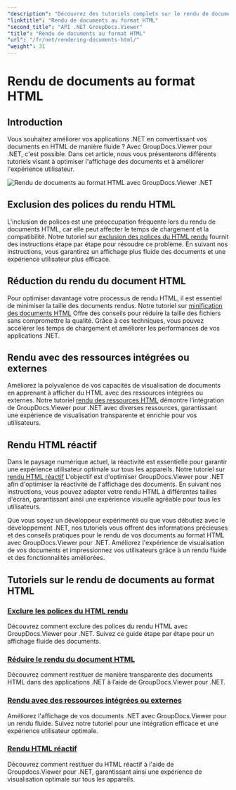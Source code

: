 ```yaml
---
"description": "Découvrez des tutoriels complets sur le rendu de documents au format HTML avec GroupDocs.Viewer pour .NET. Apprenez des techniques d'affichage de documents et une expérience utilisateur optimisée."
"linktitle": "Rendu de documents au format HTML"
"second_title": "API .NET GroupDocs.Viewer"
"title": "Rendu de documents au format HTML"
"url": "/fr/net/rendering-documents-html/"
"weight": 31
---
```


# Rendu de documents au format HTML


## Introduction

Vous souhaitez améliorer vos applications .NET en convertissant vos documents en HTML de manière fluide ? Avec GroupDocs.Viewer pour .NET, c'est possible. Dans cet article, nous vous présenterons différents tutoriels visant à optimiser l'affichage des documents et à améliorer l'expérience utilisateur.

![Rendu de documents au format HTML avec GroupDocs.Viewer .NET](/viewer/rendering-documents-html/image.png)

## Exclusion des polices du rendu HTML
L'inclusion de polices est une préoccupation fréquente lors du rendu de documents HTML, car elle peut affecter le temps de chargement et la compatibilité. Notre tutoriel sur [exclusion des polices du HTML rendu](./exclude-fonts-html/) fournit des instructions étape par étape pour résoudre ce problème. En suivant nos instructions, vous garantirez un affichage plus fluide des documents et une expérience utilisateur plus efficace. 

## Réduction du rendu du document HTML
Pour optimiser davantage votre processus de rendu HTML, il est essentiel de minimiser la taille des documents rendus. Notre tutoriel sur [minification des documents HTML](./minify-html/) Offre des conseils pour réduire la taille des fichiers sans compromettre la qualité. Grâce à ces techniques, vous pouvez accélérer les temps de chargement et améliorer les performances de vos applications .NET.

## Rendu avec des ressources intégrées ou externes
Améliorez la polyvalence de vos capacités de visualisation de documents en apprenant à afficher du HTML avec des ressources intégrées ou externes. Notre tutoriel [rendu des ressources HTML](./render-html-resources/) démontre l'intégration de GroupDocs.Viewer pour .NET avec diverses ressources, garantissant une expérience de visualisation transparente et enrichie pour vos utilisateurs.

## Rendu HTML réactif
Dans le paysage numérique actuel, la réactivité est essentielle pour garantir une expérience utilisateur optimale sur tous les appareils. Notre tutoriel sur [rendu HTML réactif](./render-responsive-html/) L'objectif est d'optimiser GroupDocs.Viewer pour .NET afin d'optimiser la réactivité de l'affichage des documents. En suivant nos instructions, vous pouvez adapter votre rendu HTML à différentes tailles d'écran, garantissant ainsi une expérience visuelle agréable pour tous les utilisateurs.

Que vous soyez un développeur expérimenté ou que vous débutiez avec le développement .NET, nos tutoriels vous offrent des informations précieuses et des conseils pratiques pour le rendu de vos documents au format HTML avec GroupDocs.Viewer pour .NET. Améliorez l'expérience de visualisation de vos documents et impressionnez vos utilisateurs grâce à un rendu fluide et des fonctionnalités améliorées.

## Tutoriels sur le rendu de documents au format HTML
### [Exclure les polices du HTML rendu](./exclude-fonts-html/)
Découvrez comment exclure des polices du rendu HTML avec GroupDocs.Viewer pour .NET. Suivez ce guide étape par étape pour un affichage fluide des documents.
### [Réduire le rendu du document HTML](./minify-html/)
Découvrez comment restituer de manière transparente des documents HTML dans des applications .NET à l’aide de GroupDocs.Viewer pour .NET.
### [Rendu avec des ressources intégrées ou externes](./render-html-resources/)
Améliorez l'affichage de vos documents .NET avec GroupDocs.Viewer pour un rendu fluide. Suivez notre tutoriel pour une intégration efficace et une expérience utilisateur optimale.
### [Rendu HTML réactif](./render-responsive-html/)
Découvrez comment restituer du HTML réactif à l'aide de Groupdocs.Viewer pour .NET, garantissant ainsi une expérience de visualisation optimale sur tous les appareils.
